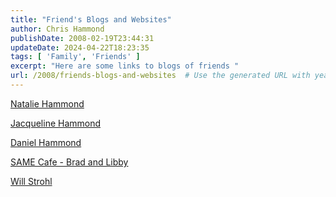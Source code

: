 ```yaml
---
title: "Friend's Blogs and Websites"
author: Chris Hammond
publishDate: 2008-02-19T23:44:31
updateDate: 2024-04-22T18:23:35
tags: [ 'Family', 'Friends' ]
excerpt: "Here are some links to blogs of friends "
url: /2008/friends-blogs-and-websites  # Use the generated URL with year
---
```

<p><a href="https://www.nataliehammond.com/">Natalie Hammond</a></p>  <p><a href="https://www.jacquelinehammond.com/">Jacqueline Hammond</a></p>  <p><a href="https://www.danielhammond.com/">Daniel Hammond</a></p>  <p><a href="https://www.soallmayeat.org/">SAME&nbsp;Cafe - Brad and Libby</a></p>  <p><a href="https://www.willstrohl.com/">Will Strohl</a></p>  <p>&nbsp;</p> 
